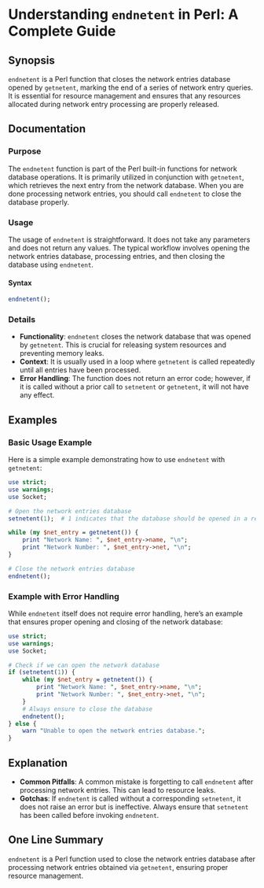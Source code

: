 <!--
Meta Description: # Understanding `endnetent` in Perl: A Complete Guide ## Synopsis `endnetent` is a Perl function that closes the network entries database opened by `g...
Meta Keywords: network, endnetent, database, entries, getnetent
-->

# Understanding `endnetent` in Perl: A Complete Guide

## Synopsis
`endnetent` is a Perl function that closes the network entries database opened by `getnetent`, marking the end of a series of network entry queries. It is essential for resource management and ensures that any resources allocated during network entry processing are properly released.

## Documentation

### Purpose
The `endnetent` function is part of the Perl built-in functions for network database operations. It is primarily utilized in conjunction with `getnetent`, which retrieves the next entry from the network database. When you are done processing network entries, you should call `endnetent` to close the database properly.

### Usage
The usage of `endnetent` is straightforward. It does not take any parameters and does not return any values. The typical workflow involves opening the network entries database, processing entries, and then closing the database using `endnetent`.

#### Syntax
```perl
endnetent();
```

### Details
- **Functionality**: `endnetent` closes the network database that was opened by `getnetent`. This is crucial for releasing system resources and preventing memory leaks.
- **Context**: It is usually used in a loop where `getnetent` is called repeatedly until all entries have been processed.
- **Error Handling**: The function does not return an error code; however, if it is called without a prior call to `setnetent` or `getnetent`, it will not have any effect.

## Examples

### Basic Usage Example
Here is a simple example demonstrating how to use `endnetent` with `getnetent`:

```perl
use strict;
use warnings;
use Socket;

# Open the network entries database
setnetent(1);  # 1 indicates that the database should be opened in a read/write mode

while (my $net_entry = getnetent()) {
    print "Network Name: ", $net_entry->name, "\n";
    print "Network Number: ", $net_entry->net, "\n";
}

# Close the network entries database
endnetent();
```

### Example with Error Handling
While `endnetent` itself does not require error handling, here’s an example that ensures proper opening and closing of the network database:

```perl
use strict;
use warnings;
use Socket;

# Check if we can open the network database
if (setnetent(1)) {
    while (my $net_entry = getnetent()) {
        print "Network Name: ", $net_entry->name, "\n";
        print "Network Number: ", $net_entry->net, "\n";
    }
    # Always ensure to close the database
    endnetent();
} else {
    warn "Unable to open the network entries database.";
}
```

## Explanation
- **Common Pitfalls**: A common mistake is forgetting to call `endnetent` after processing network entries. This can lead to resource leaks.
- **Gotchas**: If `endnetent` is called without a corresponding `setnetent`, it does not raise an error but is ineffective. Always ensure that `setnetent` has been called before invoking `endnetent`.

## One Line Summary
`endnetent` is a Perl function used to close the network entries database after processing network entries obtained via `getnetent`, ensuring proper resource management.